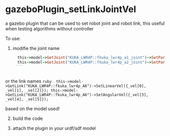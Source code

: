 # gazeboPlugin_setLinkJointVel
a gazebo plugin that can be used to set robot joint and robot link, this useful when testing algorithms without controller

To use:

1. modifie the joint name 
      ```ruby 
        this->model->GetJoint("KUKA_LWR4P::fkuka_lwr4p_a1_joint")->SetParam("fmax", 0, 1000.0); 
        this->model->GetJoint("KUKA_LWR4P::fkuka_lwr4p_a2_joint")->SetParam("fmax", 0, 1000.0);
       ```
        
or the link names 
        ```ruby 
        this->model->GetLink("KUKA_LWR4P::fkuka_lwr4p_A6")->SetLinearVel({_vel[0], _vel[1], _vel[2]});
        this->model->GetLink("KUKA_LWR4P::fkuka_lwr4p_A6")->SetAngularVel({_vel[3], _vel[4], _vel[5]}); 
        ```
        
based on the model used!

2. build the code 

3. attach the plugin in your urdf/sdf model
       
